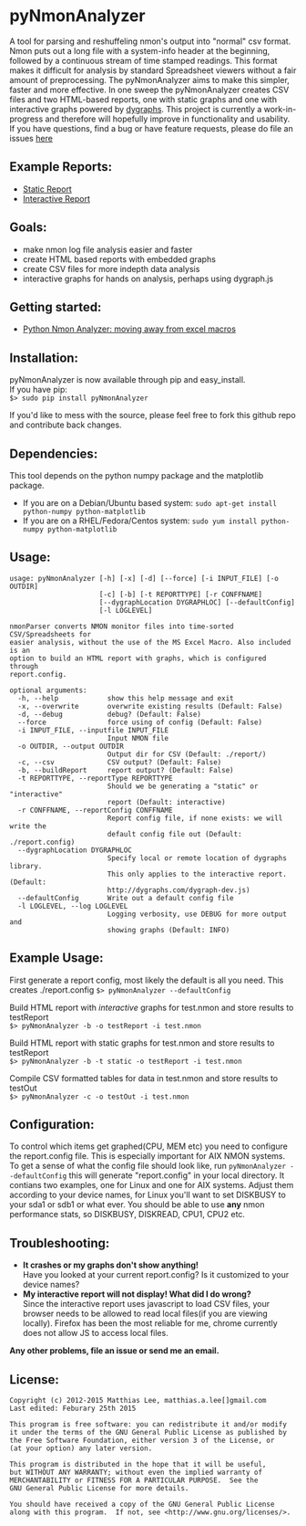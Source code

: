 pyNmonAnalyzer
========

A tool for parsing and reshuffeling nmon's output into "normal" csv format.
Nmon puts out a long file with a system-info header at the beginning, followed
by a continuous stream of time stamped readings. This format makes it difficult
for analysis by standard Spreadsheet viewers without a fair amount of preprocessing.
The pyNmonAnalyzer aims to make this simpler, faster and more effective. In one
sweep the pyNmonAnalyzer creates CSV files and two HTML-based reports, one with static 
graphs and one with interactive graphs powered by [dygraphs](http://dygraphs.com). This 
project is currently a work-in-progress and therefore will hopefully improve in 
functionality and usability. If you have questions, find a bug or have feature requests, please do
file an issues [here](https://github.com/madmaze/pyNmonAnalyzer/issues)

**Example Reports:**
---------------
- [Static Report](http://matthiaslee.com/scratch/pyNmonAnalyzer/data/report.html)
- [Interactive Report](http://matthiaslee.com/scratch/pyNmonAnalyzer/interactiveReport.html)


Goals:
-----
- make nmon log file analysis easier and faster
- create HTML based reports with embedded graphs
- create CSV files for more indepth data analysis
- interactive graphs for hands on analysis, perhaps using dygraph.js

Getting started:
-----
- [Python Nmon Analyzer: moving away from excel macros](http://matthiaslee.com/?q=node/38)

Installation:
-----
pyNmonAnalyzer is now available through pip and easy_install.   
If you have pip:   
```$> sudo pip install pyNmonAnalyzer```

If you'd like to mess with the source, please feel free to fork 
this github repo and contribute back changes.

Dependencies:  
-----
This tool depends on the python numpy package and the matplotlib package.
* If you are on a Debian/Ubuntu based system: `sudo apt-get install python-numpy python-matplotlib`  
* If you are on a RHEL/Fedora/Centos system: `sudo yum install python-numpy python-matplotlib`


Usage:
-----
```
usage: pyNmonAnalyzer [-h] [-x] [-d] [--force] [-i INPUT_FILE] [-o OUTDIR]
                      [-c] [-b] [-t REPORTTYPE] [-r CONFFNAME]
                      [--dygraphLocation DYGRAPHLOC] [--defaultConfig]
                      [-l LOGLEVEL]

nmonParser converts NMON monitor files into time-sorted CSV/Spreadsheets for
easier analysis, without the use of the MS Excel Macro. Also included is an
option to build an HTML report with graphs, which is configured through
report.config.

optional arguments:
  -h, --help            show this help message and exit
  -x, --overwrite       overwrite existing results (Default: False)
  -d, --debug           debug? (Default: False)
  --force               force using of config (Default: False)
  -i INPUT_FILE, --inputfile INPUT_FILE
                        Input NMON file
  -o OUTDIR, --output OUTDIR
                        Output dir for CSV (Default: ./report/)
  -c, --csv             CSV output? (Default: False)
  -b, --buildReport     report output? (Default: False)
  -t REPORTTYPE, --reportType REPORTTYPE
                        Should we be generating a "static" or "interactive"
                        report (Default: interactive)
  -r CONFFNAME, --reportConfig CONFFNAME
                        Report config file, if none exists: we will write the
                        default config file out (Default: ./report.config)
  --dygraphLocation DYGRAPHLOC
                        Specify local or remote location of dygraphs library.
                        This only applies to the interactive report. (Default:
                        http://dygraphs.com/dygraph-dev.js)
  --defaultConfig       Write out a default config file
  -l LOGLEVEL, --log LOGLEVEL
                        Logging verbosity, use DEBUG for more output and
                        showing graphs (Default: INFO)
```

Example Usage:
-------------
First generate a report config, most likely the default is all you need. This creates ./report.config
```$> pyNmonAnalyzer --defaultConfig```

Build HTML report with *interactive* graphs for test.nmon and store results to testReport  
```$> pyNmonAnalyzer -b -o testReport -i test.nmon```

Build HTML report with static graphs for test.nmon and store results to testReport  
```$> pyNmonAnalyzer -b -t static -o testReport -i test.nmon```

Compile CSV formatted tables for data in test.nmon and store results to testOut  
```$> pyNmonAnalyzer -c -o testOut -i test.nmon```

Configuration:
-------------
To control which items get graphed(CPU, MEM etc) you need to configure the report.config file. 
This is especially important for AIX NMON systems. To get a sense of what the config file 
should look like, run `pyNmonAnalyzer --defaultConfig` this will generate "report.config" in 
your local directory. It contians two examples, one for Linux and one for AIX systems. 
Adjust them according to your device names, for Linux you'll want to set DISKBUSY to your sda1 or sdb1 or what ever.
You should be able to use **any** nmon performance stats, so DISKBUSY, DISKREAD, CPU1, CPU2 etc.

Troubleshooting:
---------------
- **It crashes or my graphs don't show anything!**   
	Have you looked at your current report.config? Is it customized to your device names?
- **My interactive report will not display! What did I do wrong?**   
	Since the interactive report uses javascript to load CSV files, your browser needs to be allowed to read local files(if you are viewing locally). Firefox has been the most reliable for me, chrome currently does not allow JS to access local files.

**Any other problems, file an issue or send me an email.**


License:
-------
```
Copyright (c) 2012-2015 Matthias Lee, matthias.a.lee[]gmail.com
Last edited: Feburary 25th 2015

This program is free software: you can redistribute it and/or modify
it under the terms of the GNU General Public License as published by
the Free Software Foundation, either version 3 of the License, or
(at your option) any later version.

This program is distributed in the hope that it will be useful,
but WITHOUT ANY WARRANTY; without even the implied warranty of
MERCHANTABILITY or FITNESS FOR A PARTICULAR PURPOSE.  See the
GNU General Public License for more details.

You should have received a copy of the GNU General Public License
along with this program.  If not, see <http://www.gnu.org/licenses/>.
```
